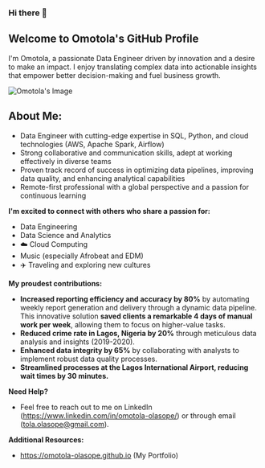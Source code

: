 ### Hi there 👋
## Welcome to Omotola's GitHub Profile 

I'm Omotola, a passionate Data Engineer driven by innovation and a desire to make an impact.  I enjoy translating complex data into actionable insights that empower better decision-making and fuel business growth. 

<picture>
 <source media="(prefers-color-scheme: dark)" srcset="https://omotola-olasope.github.io/assets/img/IMG_9985.jpeg">
 <source media="(prefers-color-scheme: light)" srcset="https://omotola-olasope.github.io/assets/img/IMG_9144.jpeg">
 <img alt="Omotola's Image" src="https://omotola-olasope.github.io/assets/img/IMG_9985.jpeg">
</picture>


## About Me:

* Data Engineer with cutting-edge expertise in SQL, Python, and cloud technologies (AWS, Apache Spark, Airflow)
*  Strong collaborative and communication skills, adept at working effectively in diverse teams
*  Proven track record of success in optimizing data pipelines, improving data quality, and enhancing analytical capabilities
*  Remote-first professional with a global perspective and a passion for continuous learning

**I'm excited to connect with others who share a passion for:**

* ️Data Engineering
*  Data Science and Analytics
*  ☁️ Cloud Computing
*  Music (especially Afrobeat and EDM) 
*  ✈️ Traveling and exploring new cultures ️

**My proudest contributions:**

* **Increased reporting efficiency and accuracy by 80%** by automating weekly report generation and delivery through a dynamic data pipeline. This innovative solution **saved clients a remarkable 4 days of manual work per week**, allowing them to focus on higher-value tasks.
* **Reduced crime rate in Lagos, Nigeria by 20%** through meticulous data analysis and insights (2019-2020).
* **Enhanced data integrity by 65%** by collaborating with analysts to implement robust data quality processes.
* **Streamlined processes at the Lagos International Airport, reducing wait times by 30 minutes.** 

**Need Help?**

* Feel free to reach out to me on LinkedIn (https://www.linkedin.com/in/omotola-olasope/) or through email (tola.olasope@gmail.com).

**Additional Resources:**

* https://omotola-olasope.github.io (My Portfolio)

<!--
**Omotola-Olasope/Omotola-Olasope** is a ✨ _special_ ✨ repository because its `README.md` (this file) appears on your GitHub profile.

Here are some ideas to get you started:

- 🔭 I’m currently working on ...
- 🌱 I’m currently learning ...
- 👯 I’m looking to collaborate on ...
- 🤔 I’m looking for help with ...
- 💬 Ask me about ...
- 📫 How to reach me: ...
- 😄 Pronouns: ...
- ⚡ Fun fact: ...
-->
